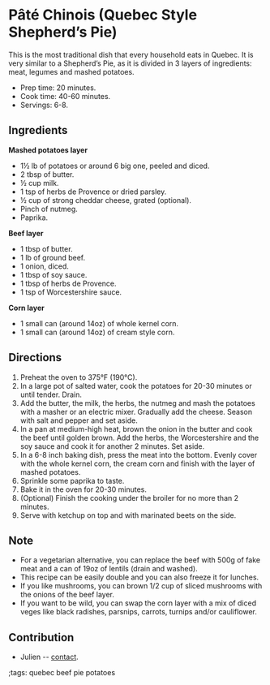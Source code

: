 # Pâté Chinois (Quebec Style Shepherd’s Pie)

This is the most traditional dish that every household eats in Quebec. It is
very similar to a Shepherd’s Pie, as it is divided in 3 layers of ingredients:
meat, legumes and mashed potatoes.

- Prep time: 20 minutes.
- Cook time: 40-60 minutes.
- Servings: 6-8.

## Ingredients

**Mashed potatoes layer**

- 1½ lb of potatoes or around 6 big one, peeled and diced.
- 2 tbsp of butter.
- ½ cup milk.
- 1 tsp of  herbs de Provence or dried parsley.
- ½ cup of strong cheddar cheese, grated (optional).
- Pinch of nutmeg.
- Paprika.

**Beef layer**

- 1 tbsp of butter.
- 1 lb of ground beef.
- 1 onion, diced.
- 1 tbsp of soy sauce.
- 1 tbsp of herbs de Provence.
- 1 tsp of Worcestershire sauce.

**Corn layer**

- 1 small can (around 14oz) of whole kernel corn.
- 1 small can (around 14oz) of cream style corn.

## Directions

1. Preheat the oven to 375°F (190°C).
2. In a large pot of salted water, cook the potatoes for 20-30 minutes or until
   tender. Drain.
3. Add the butter, the milk, the herbs, the nutmeg and mash the potatoes with a
   masher or an electric mixer. Gradually add the cheese. Season with salt and
   pepper and set aside.
4. In a pan at medium-high heat, brown the onion in the butter and cook the beef
   until golden brown. Add the herbs, the Worcestershire and the soy sauce and
   cook it for another 2 minutes. Set aside.
5. In a 6-8 inch baking dish, press the meat into the bottom. Evenly cover with
   the whole kernel corn, the cream corn and finish with the layer of mashed
   potatoes.
6. Sprinkle some paprika to taste.
7. Bake it in the oven for 20-30 minutes.
9. (Optional) Finish the cooking under the broiler for no more than 2 minutes.
10. Serve with ketchup on top and with marinated beets on the side.

## Note

- For a vegetarian alternative, you can replace the beef with 500g of fake meat
  and a can of 19oz of lentils (drain and washed).
- This recipe can be easily double and you can also freeze it for lunches.
- If you like mushrooms, you can brown 1/2 cup of sliced mushrooms with the
  onions of the beef layer.
- If you want to be wild, you can swap the corn layer with a mix of diced veges
  like black radishes, parsnips, carrots, turnips and/or cauliflower.

## Contribution

- Julien -- [contact](mailto:levesquej@protonmail.com).

;tags: quebec beef pie potatoes
